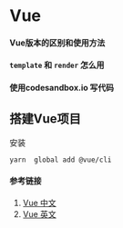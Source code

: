 # Vue 



#### Vue版本的区别和使用方法

#### `template` 和 `render` 怎么用

#### 使用codesandbox.io 写代码



## 搭建Vue项目

安装

```
yarn  global add @vue/cli
```









#### 参考链接

1. [Vue 中文](https://cn.vuejs.org/index.html)
2. [Vue 英文](https://vuejs.org/)